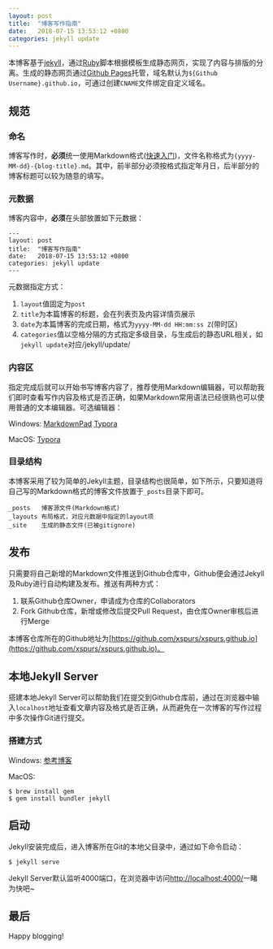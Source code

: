 ```yaml
---
layout: post
title:  "博客写作指南"
date:   2018-07-15 13:53:12 +0800
categories: jekyll update
---
```


本博客基于[jekyll](https://jekyllrb.com/)，通过[Ruby](https://www.ruby-lang.org/en/)脚本根据模板生成静态网页，实现了内容与排版的分离。生成的静态网页通过[Github Pages](https://pages.github.com/)托管，域名默认为`${Github Username}.github.io`，可通过创建`CNAME`文件绑定自定义域名。

## 规范

### 命名

博客写作时，**必须**统一使用Markdown格式([快速入门](https://www.appinn.com/markdown/basic.html))，文件名称格式为`{yyyy-MM-dd}-{blog-title}.md`。其中，前半部分必须按格式指定年月日，后半部分的博客标题可以较为随意的填写。

### 元数据

博客内容中，**必须**在头部放置如下元数据：

~~~
---
layout: post
title:  "博客写作指南"
date:   2018-07-15 13:53:12 +0800
categories: jekyll update
---
~~~

元数据指定方式：

1. `layout`值固定为`post`
2. `title`为本篇博客的标题，会在列表页及内容详情页展示
3. `date`为本篇博客的完成日期，格式为`yyyy-MM-dd HH:mm:ss Z`(带时区)
4. `categories`值以空格分隔的方式指定多级目录，与生成后的静态URL相关，如`jekyll update`对应/jekyll/update/

### 内容区

指定完成后就可以开始书写博客内容了，推荐使用Markdown编辑器，可以帮助我们即时查看写作内容及格式是否正确，如果Markdown常用语法已经很熟也可以使用普通的文本编辑器。可选编辑器：

Windows: [MarkdownPad](http://markdownpad.com/) [Typora](https://www.typora.io/)

MacOS: [Typora](https://www.typora.io/)

### 目录结构

本博客采用了较为简单的Jekyll主题，目录结构也很简单，如下所示，只要知道将自己写的Markdown格式的博客文件放置于`_posts`目录下即可。

~~~
_posts   博客源文件(Markdown格式)
_layouts 布局格式，对应元数据中指定的layout项
_site    生成的静态文件(已被gitignore)
~~~

## 发布

只需要将自己新增的Markdown文件推送到Github仓库中，Github便会通过Jekyll及Ruby进行自动构建及发布。推送有两种方式：

1. 联系Github仓库Owner，申请成为仓库的Collaborators
2. Fork Github仓库，新增或修改后提交Pull Request，由仓库Owner审核后进行Merge

本博客仓库所在的Github地址为[https://github.com/xspurs/xspurs.github.io](https://github.com/xspurs/xspurs.github.io)。

## 本地Jekyll Server

搭建本地Jekyll Server可以帮助我们在提交到Github仓库前，通过在浏览器中输入`localhost`地址查看文章内容及格式是否正确，从而避免在一次博客的写作过程中多次操作Git进行提交。

### 搭建方式

Windows: [参考博客](https://blog.csdn.net/qiujuer/article/details/44620019)

MacOS:

~~~
$ brew install gem
$ gem install bundler jekyll
~~~

## 启动

Jekyll安装完成后，进入博客所在Git的本地父目录中，通过如下命令启动：

~~~
$ jekyll serve
~~~

Jekyll Server默认监听4000端口，在浏览器中访问[http://localhost:4000/](http://localhost:4000/)一睹为快吧~

## 最后

Happy blogging!
